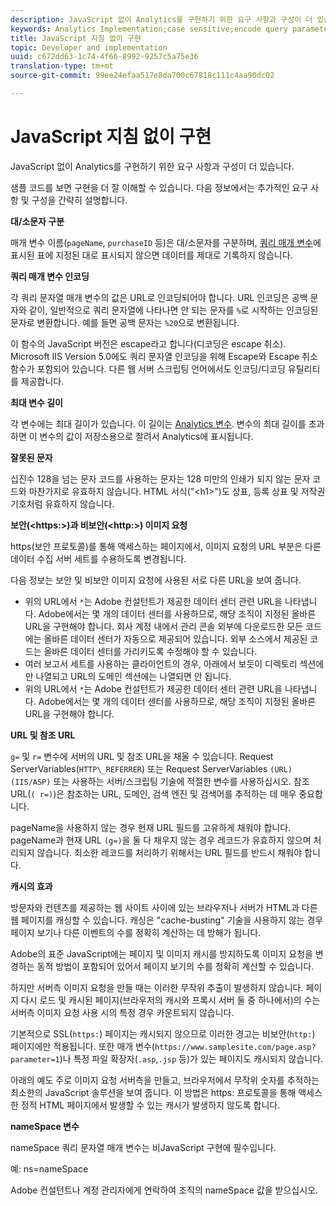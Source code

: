 ```yaml
---
description: JavaScript 없이 Analytics를 구현하기 위한 요구 사항과 구성이 더 있습니다.
keywords: Analytics Implementation;case sensitive;encode query parameters;invalid characters;secure image requests;maximum variable length;referring;url;caching;namespace
title: JavaScript 지침 없이 구현
topic: Developer and implementation
uuid: c672dd63-1c74-4f66-8992-9257c5a75e36
translation-type: tm+mt
source-git-commit: 99ee24efaa517e8da700c67818c111c4aa90dc02

---
```



# JavaScript 지침 없이 구현

JavaScript 없이 Analytics를 구현하기 위한 요구 사항과 구성이 더 있습니다.

샘플 코드를 보면 구현을 더 잘 이해할 수 있습니다. 다음 정보에서는 추가적인 요구 사항 및 구성을 간략히 설명합니다.

<!--Meike, I converted this from a table. Table within a table was a mess, and I'm not sure I captured everything. Please check this content against the orginal. -Bob -->

**대/소문자 구분**

매개 변수 이름(`pageName`, `purchaseID` 등)은 대/소문자를 구분하며, [쿼리 매개 변수](/help/implement/js-implementation/data-collection/query-parameters.md)에 표시된 표에 지정된 대로 표시되지 않으면 데이터를 제대로 기록하지 않습니다.

**쿼리 매개 변수 인코딩**

각 쿼리 문자열 매개 변수의 값은 URL로 인코딩되어야 합니다. URL 인코딩은 공백 문자와 같이, 일반적으로 쿼리 문자열에 나타나면 안 되는 문자를 `%`로 시작하는 인코딩된 문자로 변환합니다. 예를 들면 공백 문자는 `%20`으로 변환됩니다.

이 함수의 JavaScript 버전은 escape라고 합니다(디코딩은 escape 취소). Microsoft IIS Version 5.0에도 쿼리 문자열 인코딩을 위해 Escape와 Escape 취소 함수가 포함되어 있습니다. 다른 웹 서버 스크립팅 언어에서도 인코딩/디코딩 유틸리티를 제공합니다.

**최대 변수 길이**

각 변수에는 최대 길이가 있습니다. 이 길이는 [Analytics 변수](/help/implement/js-implementation/c-variables/sc-variables.md). 변수의 최대 길이를 초과하면 이 변수의 값이 저장소용으로 잘려서 Analytics에 표시됩니다.

**잘못된 문자**

십진수 128을 넘는 문자 코드를 사용하는 문자는 128 미만의 인쇄가 되지 않는 문자 코드와 마찬가지로 유효하지 않습니다. HTML 서식("&lt;h1&gt;")도 상표, 등록 상표 및 저작권 기호처럼 유효하지 않습니다.

**보안(&lt;https:&gt;)과 비보안(&lt;http:&gt;) 이미지 요청**

https(보안 프로토콜)를 통해 액세스하는 페이지에서, 이미지 요청의 URL 부분은 다른 데이터 수집 서버 세트를 수용하도록 변경됩니다.

다음 정보는 보안 및 비보안 이미지 요청에 사용된 서로 다른 URL을 보여 줍니다.

* 위의 URL에서 `*`는 Adobe 컨설턴트가 제공한 데이터 센터 관련 URL을 나타냅니다. Adobe에서는 몇 개의 데이터 센터를 사용하므로, 해당 조직이 지정된 올바른 URL을 구현해야 합니다. 회사 계정 내에서 관리 콘솔 외부에 다운로드한 모든 코드에는 올바른 데이터 센터가 자동으로 제공되어 있습니다. 외부 소스에서 제공된 코드는 올바른 데이터 센터를 가리키도록 수정해야 할 수 있습니다.
* 여러 보고서 세트를 사용하는 클라이언트의 경우, 아래에서 보듯이 디렉토리 섹션에만 나열되고 URL의 도메인 섹션에는 나열되면 안 됩니다.
* 위의 URL에서 `*`는 Adobe 컨설턴트가 제공한 데이터 센터 관련 URL을 나타냅니다. Adobe에서는 몇 개의 데이터 센터를 사용하므로, 해당 조직이 지정된 올바른 URL을 구현해야 합니다.

**URL 및 참조 URL**

`g=` 및 `r=` 변수에 서버의 URL 및 참조 URL을 채울 수 있습니다. Request ServerVariables(`HTTP\_REFERRER`) 또는 Request ServerVariables `(URL) (IIS/ASP)` 또는 사용하는 서버/스크립팅 기술에 적절한 변수를 사용하십시오. 참조 URL(`( r=)`)은 참조하는 URL, 도메인, 검색 엔진 및 검색어를 추적하는 데 매우 중요합니다.

pageName을 사용하지 않는 경우 현재 URL 필드를 고유하게 채워야 합니다. pageName과 현재 URL `(g=)`을 둘 다 채우지 않는 경우 레코드가 유효하지 않으며 처리되지 않습니다. 최소한 레코드를 처리하기 위해서는 URL 필드를 반드시 채워야 합니다.

**캐시의 효과**

방문자와 컨텐츠를 제공하는 웹 사이트 사이에 있는 브라우저나 서버가 HTML과 다른 웹 페이지를 캐싱할 수 있습니다. 캐싱은 "cache-busting" 기술을 사용하지 않는 경우 페이지 보기나 다른 이벤트의 수를 정확히 계산하는 데 방해가 됩니다.

Adobe의 표준 JavaScript에는 페이지 및 이미지 캐시를 방지하도록 이미지 요청을 변경하는 동적 방법이 포함되어 있어서 페이지 보기의 수를 정확히 계산할 수 있습니다.

하지만 서버측 이미지 요청을 만들 때는 이러한 무작위 추출이 발생하지 않습니다. 페이지 다시 로드 및 캐시된 페이지(브라우저의 캐시와 프록시 서버 둘 중 하나에서)의 수는 서버측 이미지 요청 사용 시의 특정 경우 카운트되지 않습니다.

기본적으로 SSL(`https:`) 페이지는 캐시되지 않으므로 이러한 경고는 비보안(`http:`) 페이지에만 적용됩니다. 또한 매개 변수(`https://www.samplesite.com/page.asp?parameter=1`)나 특정 파일 확장자(`.asp`,`.jsp` 등)가 있는 페이지도 캐시되지 않습니다.

아래의 예도 주로 이미지 요청 서버측을 만들고, 브라우저에서 무작위 숫자를 추적하는 최소한의 JavaScript 솔루션을 보여 줍니다. 이 방법은 https: 프로토콜을 통해 액세스한 정적 HTML 페이지에서 발생할 수 있는 캐시가 발생하지 않도록 합니다.

**nameSpace 변수**

nameSpace 쿼리 문자열 매개 변수는 비JavaScript 구현에 필수입니다.

예: ns=nameSpace

Adobe 컨설턴트나 계정 관리자에게 연락하여 조직의 nameSpace 값을 받으십시오.
